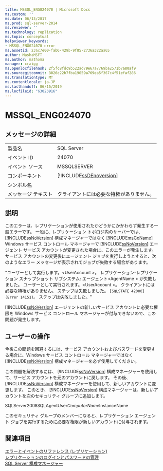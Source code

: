 ```yaml
---
title: MSSQL_ENG024070 | Microsoft Docs
ms.custom: ''
ms.date: 06/13/2017
ms.prod: sql-server-2014
ms.reviewer: ''
ms.technology: replication
ms.topic: conceptual
helpviewer_keywords:
- MSSQL_ENG024070 error
ms.assetid: 23ac7e00-fab6-429b-9f85-2736a322aa65
author: MashaMSFT
ms.author: mathoma
manager: craigg
ms.openlocfilehash: 2f5fc8fdc9b522ad79e67a7769ba2571b7a80af9
ms.sourcegitcommit: 3026c22b7fba19059a769ea5f367c4f51efaf286
ms.translationtype: MT
ms.contentlocale: ja-JP
ms.lasthandoff: 06/15/2019
ms.locfileid: "63023916"
---
```

# <a name="mssqleng024070"></a>MSSQL_ENG024070
    
## <a name="message-details"></a>メッセージの詳細  
  
|||  
|-|-|  
|製品名|SQL Server|  
|イベント ID|24070|  
|イベント ソース|MSSQLSERVER|  
|コンポーネント|[!INCLUDE[ssDEnoversion](../../includes/ssdenoversion-md.md)]|  
|シンボル名||  
|メッセージ テキスト|クライアントには必要な特権がありません。|  
  
## <a name="explanation"></a>説明  
 このエラーは、レプリケーションが使用されたかどうかにかかわらず発生する一般エラーです。 一般に、レプリケーション トポロジ内のサーバーでは、 [!INCLUDE[ssNoVersion](../../includes/ssnoversion-md.md)] 構成マネージャーではなく [!INCLUDE[msCoName](../../includes/msconame-md.md)] Windows サービス コントロール マネージャーで [!INCLUDE[ssNoVersion](../../includes/ssnoversion-md.md)] エージェント サービス アカウントが変更された場合に、このエラーが発生します。 サービス アカウントの変更後にエージェント ジョブを実行しようとすると、次のようなエラー メッセージが表示されてジョブが失敗する場合があります。  
  
 "ユーザーとして実行します。\<UserAccount >。 レプリケーション-レプリケーション スナップショット サブシステム: エージェント\<AgentName > が失敗しました。 ユーザーとして実行されます。\<UserAccount >。 クライアントには必要な特権がありません。 ステップは失敗しました。 `[SQLSTATE 42000] (Error 14151)`。 ステップは失敗しました。"  
  
 [!INCLUDE[ssNoVersion](../../includes/ssnoversion-md.md)] エージェントの新しいサービス アカウントに必要な権限を Windows サービス コントロール マネージャーが付与できないので、この問題が発生します。  
  
## <a name="user-action"></a>ユーザーの操作  
 今後この問題を回避するには、サービス アカウントおよびパスワードを変更する場合に、Windows サービス コントロール マネージャーではなく [!INCLUDE[ssNoVersion](../../includes/ssnoversion-md.md)] 構成マネージャーを必ず使用してください。  
  
 この問題を解決するには、 [!INCLUDE[ssNoVersion](../../includes/ssnoversion-md.md)] 構成マネージャーを使用して、サービス アカウントを元のアカウントに戻します。 その後、 [!INCLUDE[ssNoVersion](../../includes/ssnoversion-md.md)] 構成マネージャーを使用して、新しいアカウントに変更します。 このとき、 [!INCLUDE[ssNoVersion](../../includes/ssnoversion-md.md)] 構成マネージャーは、新しいアカウントを次のセキュリティ グループに追加します。  
  
 SQLServer2008SQLAgentUser$ComputerName$InstanceName  
  
 このセキュリティ グループのメンバーになると、レプリケーション エージェント ジョブを実行するために必要な権限が新しいアカウントに付与されます。  
  
## <a name="see-also"></a>関連項目  
 [エラーとイベントのリファレンス &#40;レプリケーション&#41;](errors-and-events-reference-replication.md)   
 [レプリケーションのログインとパスワードの管理](security/identity-and-access-control-replication.md#manage-logins-and-passwords-in-replication)   
 [SQL Server 構成マネージャー](../sql-server-configuration-manager.md)  
  
  

